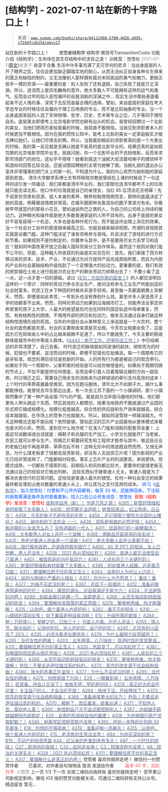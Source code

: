 # [结构学] - 2021-07-11 站在新的十字路口上！

> 来源：[`www.yuque.com/books/share/641124b8-5f80-4d26-a995-cf244fceb154/wmvv1f`](https://www.yuque.com/books/share/641124b8-5f80-4d26-a995-cf244fceb154/wmvv1f)

<ne-p id="520f42f3293818f927861ebbd5b15da4_p_0" data-lake-id="520f42f3293818f927861ebbd5b15da4_p_0"><ne-text id="u31253985" style="color: rgb(51, 51, 51);">站在新的十字路口上！</ne-text></ne-p> <ne-p id="b1307b4a14ef039652e46751286ab3f4" data-lake-id="b1307b4a14ef039652e46751286ab3f4"><ne-text id="ufa4a7141" ne-fontsize="12" style="color: rgb(255, 255, 255);">原创</ne-text><ne-text id="u8e122369" ne-fontsize="14">觉悟者</ne-text><ne-text id="u008b4536" ne-fontsize="14">结构学</ne-text></ne-p> <ne-p id="0182298254e26268adfe9fb152f72a41" data-lake-id="0182298254e26268adfe9fb152f72a41"><ne-text id="u8400a518" ne-fontsize="14" ne-bold="true" style="color: rgb(51, 51, 51);">结构学</ne-text></ne-p> <ne-p id="904eb16b0a9cb300b4504f08210e22fd" data-lake-id="904eb16b0a9cb300b4504f08210e22fd"><ne-text id="u667a203c" ne-fontsize="14" style="color: rgb(51, 51, 51);">微信号</ne-text><ne-text id="u038ab2de" ne-fontsize="14" style="color: rgb(51, 51, 51);">TransactionCosts</ne-text></ne-p> <ne-p id="a2cf940bc2674c46358146919d590fbd" data-lake-id="a2cf940bc2674c46358146919d590fbd"><ne-text id="u3f02b4ab" ne-fontsize="14" style="color: rgb(51, 51, 51);">功能介绍</ne-text><ne-text id="u3504fe29" ne-fontsize="14" style="color: rgb(51, 51, 51);">《结构学》：生命体在其生存结构中的求存之道！ 训练营：觉悟社</ne-text></ne-p> <ne-p id="7f5988bdf51ca13cf37cf24ac5004846" data-lake-id="7f5988bdf51ca13cf37cf24ac5004846"><ne-text id="u5ad9f287" style="color: rgb(140, 140, 140);">2021-07-11</ne-text>[<ne-text id="u0d692d03" ne-fontsize="14">原文</ne-text>](https://mp.weixin.qq.com/s?__biz=MzIzMDYwOTM0Mg==&mid=2247485959&idx=1&sn=5ab8c11dca09c59e0547c57adcc8a417&chksm=e8b192d6dfc61bc05b4caff16ded14fff741ce3dc57b976cea03966c8b178ae314bfe55f2798#rd))<ne-text id="u462c14e9" ne-fontsize="14" style="color: rgb(140, 140, 140);">发表于</ne-text></ne-p> <ne-p id="3332a92dd9989bcc8721922e02444ba3" data-lake-id="3332a92dd9989bcc8721922e02444ba3"><ne-text id="u9bd4b51d" style="color: rgb(51, 51, 51);">收录于合集</ne-text></ne-p> <ne-p id="852cb29de13aca7575b0fed0fd59c01d" data-lake-id="852cb29de13aca7575b0fed0fd59c01d"><ne-text id="udb5acf63" style="color: rgb(51, 51, 51);">生活中许多事充满了无可奈何的悲凉：当出身底层的人开了眼界之后，往往会更加缺乏脚踏实地的耐心，从而无法纠正自身各种与生俱来的匮乏和缺陷的制约，又无法像别人那样拥有面对未知挑战的勇气和魄力，更缺乏放手一搏的资源——最重要的是：别人失败了还有退路，自己失败了就是万丈深渊。所以，逆流而上是凤毛麟角的意外，绝大多数人不可能拥有这样的运气和勇气。反而会过早的陷入恶性循环的自我消耗的深渊之中…</ne-text></ne-p> <ne-p id="6e68f23aac33df98622de5d73c05327b" data-lake-id="6e68f23aac33df98622de5d73c05327b"><ne-text id="ub1be52b1" style="color: rgb(51, 51, 51);">现实生活中那些表面看起来不近人情的事，深究下去反而是最合理的选择。譬如，来自底层的家庭在考大学选专业的时候往往会偏向于理工应用类的专业，而不是比较抽象的专业。当一个出身底层家庭的人选了天体物理、哲学、历史、艺术等专业之后，几乎等同于慢性自杀。底层美女即便考上北京电影学院也鲜有出头的机会。我曾经招聘过一个北影的美女，当他们把简历拿给我看的时候，我简直不敢相信。当我见到求职者本人的时候更加不敢相信。因为在我的惯性认知中，能考上北影的美女一定家庭殷实才能去捧红她们，让她们尽情去折腾。所以，当我看到眼前的求职者真的是一个大美女的时候，我的第一反应就是去确认她是不是真的是北影毕业的。结果还真的是如假包换的北京电影学院毕业生。我就问她，你一个北影毕业的不去拍电影，反而来求职市场部门的岗位，这似乎不搭呀！她看到我这个油腻大叔流着哈喇子的猥琐样不知道如何回答比较合适，还是试图招聘她的主管为她解了围。当她礼貌的退出办公室并非常懂事的把门关上的那一刻，不知道为什么，我的内心突然为她和她的家庭感到悲哀。</ne-text></ne-p> <ne-p id="afc005b3033805cd437cfa1b96f1fdd7" data-lake-id="afc005b3033805cd437cfa1b96f1fdd7"><ne-text id="u6f6781ad" style="color: rgb(51, 51, 51);">清华大学数学系博士生导师杨晓京教授曾经在上课的时候说了一句这样的话引发一阵骚动：我们家都是清华毕业的，我们家那位连清华都考不上的垃圾就只能去读北影。他口中的垃圾就是自己的亲侄女，当红 85 后顶流花旦杨幂！先不说家世背景和资源，就人本身的素养、眼界和智商情商而言，那样的底蕴决定了她的高度。杨幂据说情商非常高，在娱乐圈那种龙鱼混杂的圈子里游刃有余。你看她早早就签约的那些小花旦，譬如迪丽热巴之类的人，为自己的公司续上持续的推动力。这种眼光和操作就是绝大多数普通家庭的人所不具有的。出身于底层的美女好不容易获得一个机会，大多也是各种作死行为，而不能运作出锦上添花的效果。</ne-text></ne-p> <ne-p id="58e81c749bb55c769e77966ff7c2c179" data-lake-id="58e81c749bb55c769e77966ff7c2c179"><ne-text id="u730f4625" style="color: rgb(51, 51, 51);">当一个社会分工协作的密度越来越高之后，也就会越来越讲规矩。所谓的讲规矩其实就是设置门槛，这种门槛决定了谁有资格参与游戏。并且决定了游戏的进行方式和节奏。如果规则不是你制定的，你要参与其中，是不是要用尽全力去学习和适应？就如同中国改革开放之后融入国际贸易分工协作体系。虽然这个规则对我们是不公平的，但是，这种融入所收获的利益是实实在在的：首先，我们承接了西方转移过来的资本、技术、产业，不仅通过为对方提供产品完成原始积累，而且为内部的产业和社会基础结构升级找到了一个足够强大的拉动力。更重要的是，我们有效的把禁锢在土地上进行低层次农业生产的剩余劳动力转移出去了！</ne-text></ne-p> <ne-p id="44db2816db8fa822278c5d048c47eeb6" data-lake-id="44db2816db8fa822278c5d048c47eeb6"><ne-text id="u6f131df8" style="color: rgb(51, 51, 51);">不要小看了这一点，这一点才是一切的基础。读过《</ne-text>[<ne-text id="u9e3f11d6" style="color: rgb(87, 107, 149);">E10：升级所需的密度！</ne-text>](http://mp.weixin.qq.com/s?__biz=MzIzMDYwOTM0Mg==&mid=2247485099&idx=1&sn=c2fa1a04227f737e7f4ac870e166877a&chksm=e8b19e7adfc6176c801943309a2ea0c3b9cfea7898e813326f25636dc91d0d0ab1e88a1d9865&scene=21#wechat_redirect)<ne-text id="u2502c6e9" style="color: rgb(51, 51, 51);">》的人都应该明白这样的一个常识：同样的劳动力参与农业生产，绝对没有参与工业生产所能创造的社会财富多。农民工在乡下种田的时候并非游手好闲，甚至每一天都面朝黄土背朝天，然而，即便是如此幸苦，一年到头也没有挣到什么钱。甚至许多人家连孩子上学的钱都拿不出来。然而，同样的劳动力如果到沿海城市打工，则能养活全家还供养家里的孩子上大学。人最大的绝望是后代也在同样的固定轨迹中简单重复。然而，有些结构性的困境，不借用外部的挤压和拉动力，根本无法通过自身打破这种结构性困境形成的死锁。当年的中国社会从某种意义上来说就是一个大农村。整个社会的底色都是农民，社会的主要税收来源是农业税。今天农业税都全免了，这是因为它在财政收入中的占比越来越微不足道了，所以干脆就免了。今天主要的税收群体是城市中的中等收入群体。《</ne-text>[<ne-text id="u2cc29aed" style="color: rgb(87, 107, 149);">A443：能不工作，尽量别去工作！</ne-text>](http://mp.weixin.qq.com/s?__biz=MzIzMDYwOTM0Mg==&mid=2247485773&idx=1&sn=53ef33f06482c86688f789e66dc60694&chksm=e8b1919cdfc6188ae7e40e10857a7661c927157293a294000b30c49c7699d210248718ea9315&scene=21#wechat_redirect)<ne-text id="u3840db72" style="color: rgb(51, 51, 51);">》中已经阐述的非常清楚了，自己去看。</ne-text></ne-p> <ne-p id="aada811adbfb88c3be949676f12d1550" data-lake-id="aada811adbfb88c3be949676f12d1550"><ne-text id="ua9bbbb86" style="color: rgb(51, 51, 51);">时代变迁的脉络就如同波涛的起伏，顺势而为的时候，犯错也不要紧，逆流而动的时候，即便不犯错也在劫难逃。每一个周期有它的是非标准。观念的滞后往往是悲剧的开始。人的所有行为都是被自己的观念牵引。如果处于同一个周期中，父辈积累的经验是可以给你做借鉴的。如果处于周期切换的节点上，不仅不能提供任何借鉴，反而会牵引着人往着南辕北辙的方向一路狂奔。时过境迁之后，需要自己用余生的消耗来为这种错误的牵引支付高昂的成本！</ne-text></ne-p> <ne-p id="4e7957bd272990aceac638afd75df7a6" data-lake-id="4e7957bd272990aceac638afd75df7a6"><ne-text id="u8a83f800" style="color: rgb(51, 51, 51);">上个时代的草莽英雄备受推崇。因为在跑马圈地，清华北大不如胆子大。搞什么事都能挣钱。我曾经去华东那边出差，有一次去江苏下面的一个小镇调研，那个小镇居然集中了某一种产品全国 70%的产能。就是因为当年跑马圈地的时候，他们那里有人带头搞这个东西，然后其他的人都模仿，结果当地政府干脆就通过产业园的形式把它搞成规模化。规模化程度越高，综合性的供应链和生产效率就越高，综合成本就越低，在市场上的竞争力也就越大。所以，就如同滚雪球一样越滚越大。今天这种模式还能不能玩呢？依然能够。譬如武汉的芯片产业园基地从整体模式来看也是大同小异。然而，差别在什么地方呢？在准入门槛和消耗的配套资金量！</ne-text></ne-p> <ne-p id="0ba4ee5d1846466c2782e3acffce3cfc" data-lake-id="0ba4ee5d1846466c2782e3acffce3cfc"><ne-text id="u818cd432" style="color: rgb(51, 51, 51);">上面这句话翻译成白话就是：搞鞋子和衣服的生产加工，小学文化就能开厂当老板，农民工就可以参与生产。但搞芯片需要研究生和工程师才能参与其中，做这些企业的老板已经不再是草莽，草莽也玩不转！这种无形中的筛选既自然而然，又悄无声息。为什么煤老板拿了钱都去投资影视，却没有人去投资芯片呢？因为影视的产业化已经非常成熟了，门槛都相对较低。事实上芯片产业的利润更高，来钱更快，但模式成熟，一切都处于探索阶段，前期投入和风险都比较大，更要命的是煤老板无法通过自己的经验对它做出判断。</ne-text></ne-p> <ne-p id="5767acef7bae81adc4eed9e75e77303d" data-lake-id="5767acef7bae81adc4eed9e75e77303d"><ne-text id="u0b60ca3a" style="color: rgb(51, 51, 51);">这些东西似乎跟普通人无关。普通人就是为了解决衣食住行的日常问题。这恰恰是普通人最大的错觉。任何一种社会变迁的结果最终都会落到占绝对数量的普通人头上，并让其为之支付高昂的成本。</ne-text></ne-p> <ne-p id="6a4eac4076ed7bb65ddcd8beb2b2b3f7" data-lake-id="6a4eac4076ed7bb65ddcd8beb2b2b3f7"><ne-text id="ua0163ec3" ne-bold="true" style="color: rgb(0, 82, 255);">研习《</ne-text>[<ne-text id="u1454e912" ne-bold="true" style="color: rgb(87, 107, 149);">结构学</ne-text>](https://mp.weixin.qq.com/mp/appmsgalbum?action=getalbum&album_id=1318317199878225920&__biz=MzAxNDk1NjI2Mw==#wechat_redirect)<ne-text id="u9c9d7638" ne-bold="true" style="color: rgb(0, 82, 255);">》，加入觉悟社：付费和不公开内容都有，每天 20 块，还能挣回来，下注标的获取需满足条件及时查看更新。</ne-text><ne-text id="u49cd2658" style="color: rgb(0, 82, 255);">找入口去公众号发消息：觉悟社 </ne-text></ne-p> <ne-p id="df17d7565d2aae701f59b5455c37ad1f" data-lake-id="df17d7565d2aae701f59b5455c37ad1f"><ne-text id="u92296a05" style="color: rgb(255, 0, 0);">获取《结构学》发消息</ne-text><ne-text id="u29cecc4f" ne-bold="true" style="color: rgb(255, 0, 0);">：觉悟社</ne-text></ne-p>  <ne-p id="f9daacf03e651cf9fe7b875b989055b5" data-lake-id="f9daacf03e651cf9fe7b875b989055b5"><ne-card data-card-name="image" data-card-type="inline" id="aayXj" data-event-boundary="card" style="color: rgb(51, 51, 51);"><ne-p id="c5bad284102fc4c096ba2ebfc2278487" data-lake-id="c5bad284102fc4c096ba2ebfc2278487">[<ne-text id="uf6226fae" ne-bold="true" style="color: rgb(87, 107, 149);">结构学自序（新）！</ne-text>](http://mp.weixin.qq.com/s?__biz=MzIzMDYwOTM0Mg==&mid=2247485283&idx=1&sn=aa2b8554b8e5040f8f959636feaa06a3&chksm=e8b19fb2dfc616a430aa381b8da0815311244e694a69809cd92d0602ac34cfe5f1f419b3745e&scene=21#wechat_redirect)</ne-p> <ne-p id="54890e48bdb1d257967833eba28169bd" data-lake-id="54890e48bdb1d257967833eba28169bd">[<ne-text id="ufcf1f55b" ne-bold="true" style="color: rgb(87, 107, 149);">穷是万恶之源！</ne-text>](http://mp.weixin.qq.com/s?__biz=MzAxNDk1NjI2Mw==&mid=2247483823&idx=1&sn=e54ebe9891b302dc0bf1815c76ccf8b7&chksm=9b8a2227acfdab31a05e273addd9159d4b8263d58d3c58bf214841c8189157519719c3427306&scene=21#wechat_redirect)</ne-p> <ne-p id="f50c8a5faa02912d8aa767b0ab830b3c" data-lake-id="f50c8a5faa02912d8aa767b0ab830b3c">[<ne-text id="u49fe772a" ne-bold="true" style="color: rgb(87, 107, 149);">A395：能管好情绪和身材就赢了大多数人！</ne-text>](http://mp.weixin.qq.com/s?__biz=MzIzMDYwOTM0Mg==&mid=2247485513&idx=1&sn=1d5d250c1e4db7d1b6d3072e559b4426&chksm=e8b19098dfc6198e415af60c0ba7dfa61e698a502a658c26205b2289bbd2e33502a77154c9a8&scene=21#wechat_redirect)</ne-p> <ne-p id="e524370dc7b0229a6d113adb01c20f3d" data-lake-id="e524370dc7b0229a6d113adb01c20f3d">[<ne-text id="u9f394145" ne-bold="true" style="color: rgb(87, 107, 149);">A406：终究都无法逃脱！</ne-text>](http://mp.weixin.qq.com/s?__biz=MzAxNDk1NjI2Mw==&mid=2247486637&idx=1&sn=b039f9b804c1c7a9ff0c690b5f0f5815&chksm=9b8a2f25acfda63339e1d8f8e91d9fcb740e8140576bd6a4a23aea0d031bfc7d207455a5446d&scene=21#wechat_redirect)</ne-p> <ne-p id="c448d8c2a5910b2b9cead5e316deeaa1" data-lake-id="c448d8c2a5910b2b9cead5e316deeaa1">[<ne-text id="u701be386" style="color: rgb(87, 107, 149);">她曾经来过…</ne-text>](http://mp.weixin.qq.com/s?__biz=MzIzMDYwOTM0Mg==&mid=2247485952&idx=1&sn=34d55be594aab93b19679950b6ed5e71&chksm=e8b192d1dfc61bc755baa4666bf8ac2bdb2951685cc365029c18747e9bd694e78be2e6764413&scene=21#wechat_redirect)</ne-p> <ne-p id="1007a36f2acbf4ef8d8e5ab6aa6836a7" data-lake-id="1007a36f2acbf4ef8d8e5ab6aa6836a7">[<ne-text id="ud95e2f6c" style="color: rgb(87, 107, 149);">红尘热闹，白云冷！</ne-text>](http://mp.weixin.qq.com/s?__biz=MzIzMDYwOTM0Mg==&mid=2247485933&idx=1&sn=4af8cce96455187fa44766d7ebc13564&chksm=e8b1913cdfc6182a4c8b93420cc1ebd02213e3404a8011d657068812a5709db7f5ec7a4463a3&scene=21#wechat_redirect)</ne-p> <ne-p id="9f8eee34290847a5dc3da6bbcb6d708c" data-lake-id="9f8eee34290847a5dc3da6bbcb6d708c">[<ne-text id="u199987e4" ne-bold="true" style="color: rgb(87, 107, 149);">A458：今天的兔子不是昨天的毛熊！</ne-text>](http://mp.weixin.qq.com/s?__biz=MzIzMDYwOTM0Mg==&mid=2247485945&idx=1&sn=e575799e1d693147593aca2220da1ab8&chksm=e8b19128dfc6183eb8468a4f462cf4612c11b8770de4b4f21a3978873eafc06e5e1e789db5d4&scene=21#wechat_redirect)</ne-p> <ne-p id="7eb5221ebf0f06ace0e0ef43ed9bd773" data-lake-id="7eb5221ebf0f06ace0e0ef43ed9bd773">[<ne-text id="u01aa7d7a" ne-bold="true" style="color: rgb(87, 107, 149);">A456：还记得那个要拱大白菜的土猪吗？</ne-text>](http://mp.weixin.qq.com/s?__biz=MzIzMDYwOTM0Mg==&mid=2247485924&idx=1&sn=b45719fc6478b23aed980b6a6247c001&chksm=e8b19135dfc61823995ba6365171503f43240830eb72900ab37722e8c862dca2e474964d3573&scene=21#wechat_redirect)</ne-p> <ne-p id="bece552463bd4e72ad27fd89ce3635a9" data-lake-id="bece552463bd4e72ad27fd89ce3635a9">[<ne-text id="u411ce714" ne-bold="true" style="color: rgb(87, 107, 149);">A455：碳中和的下注机会（一）</ne-text>](http://mp.weixin.qq.com/s?__biz=MzIzMDYwOTM0Mg==&mid=2247485919&idx=1&sn=d22bc163774f121a3160c796b79c6e08&chksm=e8b1910edfc61818826929c8e3c58a2edb1e0b113dbda69b8d69d154b36814292142f6602b56&scene=21#wechat_redirect)</ne-p> <ne-p id="63e18857101f4b00276bfde2172195f5" data-lake-id="63e18857101f4b00276bfde2172195f5">[<ne-text id="u984b63dc" style="color: rgb(87, 107, 149);">A436：双标是弱者的必然选择！</ne-text>](http://mp.weixin.qq.com/s?__biz=MzIzMDYwOTM0Mg==&mid=2247485909&idx=1&sn=c64a96a6f11c7ff756ce005441035200&chksm=e8b19104dfc61812546950789d22fe83ba04b34c72337fb6dc6041ec4dfa6c2c9ec3005f80c5&scene=21#wechat_redirect)</ne-p> <ne-p id="4e6177840b0e45ec67fa1dce04534ddc" data-lake-id="4e6177840b0e45ec67fa1dce04534ddc">[<ne-text id="uf6654f1c" style="color: rgb(87, 107, 149);">A454：叛逆期的儿女该怎么办？</ne-text>](http://mp.weixin.qq.com/s?__biz=MzIzMDYwOTM0Mg==&mid=2247485905&idx=1&sn=5bc216c1efbdd63a5427f2e8f14a05aa&chksm=e8b19100dfc61816cac6fa6803bd12ed6e4b5b17b041fe881287977fe3d5777be9be650b1929&scene=21#wechat_redirect)</ne-p> <ne-p id="9657edc1830ea94d57a297b218cdc8e0" data-lake-id="9657edc1830ea94d57a297b218cdc8e0">[<ne-text id="uf9207e5f" style="color: rgb(87, 107, 149);">没有退路的一代人！</ne-text>](http://mp.weixin.qq.com/s?__biz=MzAxNDk1NjI2Mw==&mid=2247486533&idx=1&sn=a0d5cce0656aad467148e0642eb85a00&chksm=9b8a2fcdacfda6db79857186e953a089baf1fb678b2b071cf101c5a26e7fb9768474c94243ca&scene=21#wechat_redirect)</ne-p> <ne-p id="79270ee7478ed2bf652f7888aba7e9f1" data-lake-id="79270ee7478ed2bf652f7888aba7e9f1">[<ne-text id="ucd1a5a2b" ne-bold="true" style="color: rgb(87, 107, 149);">A411：给舔狗们的一碗醒脑汤！</ne-text>](http://mp.weixin.qq.com/s?__biz=MzIzMDYwOTM0Mg==&mid=2247485578&idx=1&sn=4c1d6ceb83cfe3026bd4ea0a647ee09b&chksm=e8b1905bdfc6194dd390ab83adb8b4b84d90d56c9dcc172ef89e818cc81d5f8ae29e0e19364b&scene=21#wechat_redirect)</ne-p> <ne-p id="74315d5dfccfc523ec842132508dbaff" data-lake-id="74315d5dfccfc523ec842132508dbaff">[<ne-text id="u13e6d959" ne-bold="true" style="color: rgb(87, 107, 149);">A416：大多数男人对女人存在一个误解！</ne-text>](http://mp.weixin.qq.com/s?__biz=MzIzMDYwOTM0Mg==&mid=2247485628&idx=1&sn=80723cca31f80ad3392d510361352789&chksm=e8b1906ddfc6197bfee4ffca459efcb4ac2cdae12ca2191cdcfe476a5ee462a905012b58c2aa&scene=21#wechat_redirect)</ne-p> <ne-p id="f0361317abf3cf0180d8b306bd3798c0" data-lake-id="f0361317abf3cf0180d8b306bd3798c0">[<ne-text id="ud704350d" style="color: rgb(87, 107, 149);">A388：用鲜血开路获得的投名状！</ne-text>](http://mp.weixin.qq.com/s?__biz=MzIzMDYwOTM0Mg==&mid=2247485591&idx=1&sn=a8443453e3caf1f201006eeec8e6e539&chksm=e8b19046dfc61950e63e29bb93049ce90b3228913e9ecee99a2f01b8fdda7cd8966a054241a9&scene=21#wechat_redirect)</ne-p> <ne-p id="b364fa8297cad9631fe0e3cb3d2e57cd" data-lake-id="b364fa8297cad9631fe0e3cb3d2e57cd">[<ne-text id="u622b0dcb" style="color: rgb(87, 107, 149);">A405：养老对普通人将会是一个深渊！</ne-text>](http://mp.weixin.qq.com/s?__biz=MzIzMDYwOTM0Mg==&mid=2247485587&idx=1&sn=f00402b3fdc5062ee5c5382295ac4dcb&chksm=e8b19042dfc619546bf0a0905d2733d900b7594f1564f1fa7528399053b93dc53f4d14c009fb&scene=21#wechat_redirect)[<ne-text id="u061459b3" ne-bold="true" style="color: rgb(87, 107, 149);">A412：绝大多数人会连父辈都不如！</ne-text>](http://mp.weixin.qq.com/s?__biz=MzIzMDYwOTM0Mg==&mid=2247485583&idx=1&sn=b2e8225541c746b6ef86109a5979b226&chksm=e8b1905edfc61948b309b792363d443ffd85874ca1628ef16059a3a3dbe26f2414ade7e877b7&scene=21#wechat_redirect)</ne-p> <ne-p id="252d1014b96808f6591c5fc216ad3657" data-lake-id="252d1014b96808f6591c5fc216ad3657">[<ne-text id="ud5e262ff" ne-bold="true" style="color: rgb(87, 107, 149);">A408：银行服务政府，还是政府服务银行？</ne-text>](http://mp.weixin.qq.com/s?__biz=MzIzMDYwOTM0Mg==&mid=2247485566&idx=1&sn=b2f8e7b1e23373d274e85d7cc07742e8&chksm=e8b190afdfc619b91c650812d3dd523bd26305e4d1913d93b60c97e89a7f85a132318af2eb7a&scene=21#wechat_redirect)</ne-p> <ne-p id="369f67c0c06693a80e909a0a346a7f1b" data-lake-id="369f67c0c06693a80e909a0a346a7f1b">[<ne-text id="ud17c6c6f" style="color: rgb(87, 107, 149);">A400：65 页 PPT 的控诉，女人已觉醒，男人还没有！</ne-text>](http://mp.weixin.qq.com/s?__biz=MzAxNDk1NjI2Mw==&mid=2247486616&idx=1&sn=137b4c0331b70800453c348e696ddc0e&chksm=9b8a2f10acfda6062c41e5bd66c3df597325b7278638f7c392e1d4420ac031894b3f4fae7d3f&scene=21#wechat_redirect)</ne-p> <ne-p id="57e57c8a35c52bf4b03513998f2602c8" data-lake-id="57e57c8a35c52bf4b03513998f2602c8">[<ne-text id="udfdcc435" ne-bold="true" style="color: rgb(87, 107, 149);">A328：2021 年必须加杠杆！</ne-text>](http://mp.weixin.qq.com/s?__biz=MzIzMDYwOTM0Mg==&mid=2247485087&idx=1&sn=24d72f6a71bddb8954a03be5db246538&chksm=e8b19e4edfc617587a8ae645885a89ab8c3c6f67730a026d9c7c9a94ab3051ca480302147fc0&scene=21#wechat_redirect)</ne-p> <ne-p id="5081eba3d73555c07e38bee7c971f6b5" data-lake-id="5081eba3d73555c07e38bee7c971f6b5">[<ne-text id="ud319ee4b" ne-bold="true" style="color: rgb(87, 107, 149);">A399：普通人都无法接受自己普通！</ne-text>](http://mp.weixin.qq.com/s?__biz=MzIzMDYwOTM0Mg==&mid=2247485532&idx=1&sn=d2766bad0b8aa0bd62dec3e5683962d6&chksm=e8b1908ddfc6199b207488a06e91893fba88232ed95b68b39be4b4e37f7f64da36ec946c17d7&scene=21#wechat_redirect)</ne-p> <ne-p id="847e6d008ca73846e7ce75ba3957cdbd" data-lake-id="847e6d008ca73846e7ce75ba3957cdbd">[<ne-text id="ud4fa7464" ne-bold="true" style="color: rgb(87, 107, 149);">A401：摧毁家庭的内在驱动力！</ne-text>](http://mp.weixin.qq.com/s?__biz=MzIzMDYwOTM0Mg==&mid=2247485539&idx=1&sn=fcaf71f3968154e6125005c1334d6b59&chksm=e8b190b2dfc619a41aa5740d347fb5a26dccbf7fba8a2c9a543626c2103defaab0a19ccfe3f2&scene=21#wechat_redirect)</ne-p> <ne-p id="aeacf26aba30c6e38509d9ab1a7e1805" data-lake-id="aeacf26aba30c6e38509d9ab1a7e1805">[<ne-text id="uac5d65bd" ne-bold="true" style="color: rgb(87, 107, 149);">A361：人成长的三个关键时刻！</ne-text>](http://mp.weixin.qq.com/s?__biz=MzAxNDk1NjI2Mw==&mid=2247486472&idx=1&sn=8b46d73659ff81e3d7bd544e1718a94f&chksm=9b8a2f80acfda69601b059cb0180f8841eda098200c32c84ad6430bb8fbe33a9021fa7890344&scene=21#wechat_redirect)</ne-p> <ne-p id="4302ee246bba3ef74ad700f5910f5496" data-lake-id="4302ee246bba3ef74ad700f5910f5496">[<ne-text id="u4645234c" ne-bold="true" style="color: rgb(87, 107, 149);">A395：能管好情绪和身材就赢了大多数人！</ne-text>](http://mp.weixin.qq.com/s?__biz=MzIzMDYwOTM0Mg==&mid=2247485513&idx=1&sn=1d5d250c1e4db7d1b6d3072e559b4426&chksm=e8b19098dfc6198e415af60c0ba7dfa61e698a502a658c26205b2289bbd2e33502a77154c9a8&scene=21#wechat_redirect)</ne-p> <ne-p id="cd10b6de958862bbc8e1e4c8b1f42e0c" data-lake-id="cd10b6de958862bbc8e1e4c8b1f42e0c">[<ne-text id="u3a0ec106" ne-bold="true" style="color: rgb(87, 107, 149);">A396：别劝普通人结婚，这是条不归路！</ne-text>](http://mp.weixin.qq.com/s?__biz=MzIzMDYwOTM0Mg==&mid=2247485522&idx=1&sn=1ca0fbcf611840709338762d9b0740ad&chksm=e8b19083dfc61995e3d3342df95fafc121489a87589d719130dd832142d3680bd4ee07ad2d44&scene=21#wechat_redirect)</ne-p> <ne-p id="90e40785f5caeb81e0278ba904773a89" data-lake-id="90e40785f5caeb81e0278ba904773a89">[<ne-text id="u6d12e629" ne-bold="true" style="color: rgb(87, 107, 149);">A311：要理解住房不炒的真正含义！</ne-text>](http://mp.weixin.qq.com/s?__biz=MzIzMDYwOTM0Mg==&mid=2247484959&idx=1&sn=090583ec50bfd9febec1de463c2672f6&chksm=e8b19ecedfc617d8629080f6745c8de013cfe875de26eef6767b2d5c10782650223ed15f807b&scene=21#wechat_redirect)</ne-p> <ne-p id="ff27ab5aa3d13bc4a0c1980d3191f20f" data-lake-id="ff27ab5aa3d13bc4a0c1980d3191f20f">[<ne-text id="u65408bcc" ne-bold="true" style="color: rgb(87, 107, 149);">A383：自卑的人为何让人讨厌！</ne-text>](http://mp.weixin.qq.com/s?__biz=MzIzMDYwOTM0Mg==&mid=2247485464&idx=1&sn=3ebe8a620ca2e53b61b160cda3214735&chksm=e8b190c9dfc619dfcbc895f13edc437575da2071b570e6be8e772b548167103ec5885375d812&scene=21#wechat_redirect)</ne-p> <ne-p id="682e1d996d754c03c1f4e91892a8efe0" data-lake-id="682e1d996d754c03c1f4e91892a8efe0">[<ne-text id="uad97361f" ne-bold="true" style="color: rgb(87, 107, 149);">A404：如何与情绪化严重的人相处！</ne-text>](http://mp.weixin.qq.com/s?__biz=MzIzMDYwOTM0Mg==&mid=2247485553&idx=1&sn=6d1c1a7707a186538fc8633a695ffcac&chksm=e8b190a0dfc619b6677390b764da1f7b0879895d171a5fbe1a086eca24b7c42d4e6cd3d79efa&scene=21#wechat_redirect)</ne-p> <ne-p id="7cee18d13947bfd2a5879e637f9485ec" data-lake-id="7cee18d13947bfd2a5879e637f9485ec">[<ne-text id="u8f3b9ad7" style="color: rgb(87, 107, 149);">A351：你为什么也不愿意？！</ne-text>](http://mp.weixin.qq.com/s?__biz=MzIzMDYwOTM0Mg==&mid=2247485242&idx=1&sn=f4a01a5936322120b0b158f225bc78de&chksm=e8b19febdfc616fd2eb1558a3b7c748ecc497a3af00aec5b5c5ca8042cc52eb7d0af7befa399&scene=21#wechat_redirect)</ne-p> <ne-p id="4da99f8819ef67b73aa81991217afd93" data-lake-id="4da99f8819ef67b73aa81991217afd93">[<ne-text id="u0932b605" ne-bold="true" style="color: rgb(87, 107, 149);">重庆！重庆！</ne-text>](http://mp.weixin.qq.com/s?__biz=MzAxNDk1NjI2Mw==&mid=2247485354&idx=1&sn=331128611c478feede60317e963239a5&chksm=9b8a2422acfdad3448a9bcc0f9745f4367028e8a9b0a307f7c01c2690c398560a4be5e43492c&scene=21#wechat_redirect)</ne-p> <ne-p id="d37c2d12bc17b89ac958b0f33b509e4d" data-lake-id="d37c2d12bc17b89ac958b0f33b509e4d">[<ne-text id="ub3dd5b58" ne-bold="true" style="color: rgb(87, 107, 149);">A377：为啥不买武汉的房？！</ne-text>](http://mp.weixin.qq.com/s?__biz=MzAxNDk1NjI2Mw==&mid=2247486527&idx=1&sn=28948ae13ca2f125574b30f246b39b10&chksm=9b8a2fb7acfda6a1883e8f58efff8bc2a3f9f36a6bba3955a5f7429508c58f4c72aa397ad9a1&scene=21#wechat_redirect)</ne-p> <ne-p id="7451a9f44c2afd58e4c0c09622506695" data-lake-id="7451a9f44c2afd58e4c0c09622506695">[<ne-text id="uaace3097" ne-bold="true" style="color: rgb(87, 107, 149);">A397：开启下一轮循环！</ne-text>](http://mp.weixin.qq.com/s?__biz=MzIzMDYwOTM0Mg==&mid=2247485527&idx=1&sn=6f8b89b9a2edb837229292392b19cba0&chksm=e8b19086dfc61990b5c2be21b72b280c7afe44f34a0b8535cff2bcd585079b7cebd168db1dd6&scene=21#wechat_redirect)</ne-p> <ne-p id="6a7301de5ce67b7583024e96fc26c90c" data-lake-id="6a7301de5ce67b7583024e96fc26c90c">[<ne-text id="ucbe08ab6" ne-bold="true" style="color: rgb(87, 107, 149);">A312：准备迎接渣男遍地的时代！</ne-text>](http://mp.weixin.qq.com/s?__biz=MzAxNDk1NjI2Mw==&mid=2247486258&idx=1&sn=b0520193c2edddabe9eea73a102f0455&chksm=9b8a28baacfda1ac0e54d4268851a8be02c935fd7006b3d527d27be12be8db176322294894dc&scene=21#wechat_redirect)</ne-p> <ne-p id="9233a80285e6ca2c335d3af1eb7c2fbc" data-lake-id="9233a80285e6ca2c335d3af1eb7c2fbc">[<ne-text id="u69620f85" style="color: rgb(87, 107, 149);">A384：痛苦的源头，对自我满足无能为力！</ne-text>](http://mp.weixin.qq.com/s?__biz=MzIzMDYwOTM0Mg==&mid=2247485456&idx=1&sn=68f53a8afad59347555fb2a7f0383953&chksm=e8b190c1dfc619d73e1eea34e84940f31dd3d1e9b21c248da1ee705337e5225f583a20145cf2&scene=21#wechat_redirect)</ne-p> <ne-p id="f95198f6ce725fcb903cc5d1ab17ec1d" data-lake-id="f95198f6ce725fcb903cc5d1ab17ec1d">[<ne-text id="u2a8fb194" style="color: rgb(87, 107, 149);">A324：无法避免的内卷！</ne-text>](http://mp.weixin.qq.com/s?__biz=MzAxNDk1NjI2Mw==&mid=2247486351&idx=1&sn=416223e7bbe181ac9d64767f073152d1&chksm=9b8a2807acfda11139d7bb034b96551e34563b5f21310b05ac2aa8808c12fb592aedd4ee3bf5&scene=21#wechat_redirect)</ne-p> <ne-p id="4e58814f0a75da602e39b6ce1031e508" data-lake-id="4e58814f0a75da602e39b6ce1031e508">[<ne-text id="uc6dbc194" style="color: rgb(87, 107, 149);">A289：蚂蚁金服只是蹲一下，会跳更高！</ne-text>](http://mp.weixin.qq.com/s?__biz=MzIzMDYwOTM0Mg==&mid=2247484822&idx=1&sn=ea2d818adee1bf400b0af9ed69bcd297&chksm=e8b19d47dfc61451b7291d6369b3391b9b8b06e08f9f5eed482a15c58075880a0029c50aed9a&scene=21#wechat_redirect)</ne-p> <ne-p id="0c4f4a96f57c676d336929214afd1348" data-lake-id="0c4f4a96f57c676d336929214afd1348">[<ne-text id="u6bc15fa9" ne-bold="true" style="color: rgb(87, 107, 149);">A366：从货币驱动到财政驱动的转变！</ne-text>](http://mp.weixin.qq.com/s?__biz=MzIzMDYwOTM0Mg==&mid=2247485347&idx=1&sn=a916df57ddc7230366719fbecc6c1704&chksm=e8b19f72dfc61664fd99844bfe3ffffb5d6f088807c84d99f11ddbc7410b2eed67bc4c615d53&scene=21#wechat_redirect)</ne-p> <ne-p id="c5a9ccbfc81373faf1a5704d53cf97a0" data-lake-id="c5a9ccbfc81373faf1a5704d53cf97a0">[<ne-text id="ua053d2b6" ne-bold="true" style="color: rgb(87, 107, 149);">A394：要理解扶贫政策的真正意图！</ne-text>](http://mp.weixin.qq.com/s?__biz=MzIzMDYwOTM0Mg==&mid=2247485502&idx=1&sn=fffb9911cefa626e6fbcb9c416c1eb98&chksm=e8b190efdfc619f9b0e42f3c3d5d79c17df1619bad2b1bddd6a482242b583ee46d8a79a245e6&scene=21#wechat_redirect)</ne-p> <ne-p id="8a59feab61bbfc5b10a2a349daba4a97" data-lake-id="8a59feab61bbfc5b10a2a349daba4a97">[<ne-text id="uf0f7b947" style="color: rgb(87, 107, 149);">A376：要换种思维，你才能理解！</ne-text>](http://mp.weixin.qq.com/s?__biz=MzAxNDk1NjI2Mw==&mid=2247486529&idx=1&sn=3a50ada30a5ae0448d686c6a0c809919&chksm=9b8a2fc9acfda6df5e9243deb6e9df9a7cc0912eabd0a9c00322d42ed4c25c2daedc8de6b6ca&scene=21#wechat_redirect)</ne-p> <ne-p id="91ba3d57566539372c8a70952432431d" data-lake-id="91ba3d57566539372c8a70952432431d">[<ne-text id="u2f126747" ne-bold="true" style="color: rgb(87, 107, 149);">A315：认命吧，做个普通人也挺好的！</ne-text>](http://mp.weixin.qq.com/s?__biz=MzIzMDYwOTM0Mg==&mid=2247485008&idx=1&sn=bcaf70c42d4676c8f69de9f9ead1e495&chksm=e8b19e81dfc617973ba40200519407186760e32843fc6f379020da6160b0ba89870dadcae5fa&scene=21#wechat_redirect)</ne-p> <ne-p id="9c4ec262e66d3ee6b5ddd4266835395b" data-lake-id="9c4ec262e66d3ee6b5ddd4266835395b">[<ne-text id="u2c91b78f" style="color: rgb(87, 107, 149);">A382：看不见的损失！</ne-text>](http://mp.weixin.qq.com/s?__biz=MzAxNDk1NjI2Mw==&mid=2247486560&idx=1&sn=32a2548c8ef5a4bc2936615e17cc3f83&chksm=9b8a2fe8acfda6feca92a490f8411e2eb0f4c21a7b0a9bf5923049d1c1b0a8eda718c4939bb8&scene=21#wechat_redirect)</ne-p> <ne-p id="6123f8ce122ef81618f4d8beb88e6180" data-lake-id="6123f8ce122ef81618f4d8beb88e6180">[<ne-text id="u70a0f7f5" style="color: rgb(87, 107, 149);">A316：一心搞钱的深圳女孩！</ne-text>](http://mp.weixin.qq.com/s?__biz=MzAxNDk1NjI2Mw==&mid=2247486289&idx=1&sn=9504efb0a54b228c61c928794417eaef&chksm=9b8a28d9acfda1cf65ca57c386f1c0a90c457c01d6d1f2ba222e38c2059ca3eb07c94252721f&scene=21#wechat_redirect)</ne-p> <ne-p id="25eae2022968e059e7c30f7d32b15222" data-lake-id="25eae2022968e059e7c30f7d32b15222">[<ne-text id="uc794cec6" style="color: rgb(87, 107, 149);">向下兼容是种自我消耗！</ne-text>](http://mp.weixin.qq.com/s?__biz=MzAxNDk1NjI2Mw==&mid=2247486535&idx=1&sn=e87304f3a33f1cd0425186362901eb04&chksm=9b8a2fcfacfda6d92af7f3b026ef129368c01361e40f2db3be32500a1e68fb99f1f35ec22a6b&scene=21#wechat_redirect)</ne-p> <ne-p id="de3497837bddb734882b0fe1de2401b2" data-lake-id="de3497837bddb734882b0fe1de2401b2">[<ne-text id="u1b575ce5" ne-bold="true" style="color: rgb(87, 107, 149);">E10：升级所需的密度！</ne-text>](http://mp.weixin.qq.com/s?__biz=MzAxNDk1NjI2Mw==&mid=2247485337&idx=1&sn=e93780b3d10de5b467e71f326eb12838&chksm=9b8a2411acfdad07d858079223ba3eda77fe88caa8d769030eb67c15f5511fab584f8d1244ca&scene=21#wechat_redirect)</ne-p> <ne-p id="ac87806b6e0050e15b1294955ad165e9" data-lake-id="ac87806b6e0050e15b1294955ad165e9">[<ne-text id="u53da5caf" ne-bold="true" style="color: rgb(87, 107, 149);">A284：啊！万箭穿心！</ne-text>](http://mp.weixin.qq.com/s?__biz=MzAxNDk1NjI2Mw==&mid=2247486135&idx=1&sn=e950149b9b9147e9199cfc6093605950&chksm=9b8a293facfda029419b911d4b4fa91c73bbaf695b206df2cf15124d843f4bf4b80673baa394&scene=21#wechat_redirect)</ne-p> <ne-p id="59e93b5e0404c20b9e1df1f92dc1da58" data-lake-id="59e93b5e0404c20b9e1df1f92dc1da58">[<ne-text id="ue1103c2c" ne-bold="true" style="color: rgb(87, 107, 149);">梦醒之时，已经三十！</ne-text>](http://mp.weixin.qq.com/s?__biz=MzIzMDYwOTM0Mg==&mid=2247484378&idx=1&sn=e3a058584a13d7a5267315113964280d&chksm=e8b19b0bdfc6121df4af4b77d2d826fd0f4132ccfdee48132ce8cf86eb1ba45b898be83d1dc7&scene=21#wechat_redirect)</ne-p> <ne-p id="071f1959bc54255e0b5ff7b08380e4db" data-lake-id="071f1959bc54255e0b5ff7b08380e4db">[<ne-text id="u846c3699" style="color: rgb(87, 107, 149);">为富人办事，为穷人说话！</ne-text>](http://mp.weixin.qq.com/s?__biz=MzIzMDYwOTM0Mg==&mid=2247484462&idx=1&sn=195ebab17907fba73c69ae7a11bc40ad&chksm=e8b19cffdfc615e9b2f88327d492813afa3656859f4d67a6d831ac1cf684a54b760a8b8edcd6&scene=21#wechat_redirect)</ne-p> <ne-p id="b5f5ab4b8fabd27f9279630507705433" data-lake-id="b5f5ab4b8fabd27f9279630507705433">[<ne-text id="uae6b50f1" ne-bold="true" style="color: rgb(87, 107, 149);">A355：情人节，聊点俗的！</ne-text>](http://mp.weixin.qq.com/s?__biz=MzAxNDk1NjI2Mw==&mid=2247486442&idx=1&sn=2ed76ec8cb69dfe51023fb4f426eeb51&chksm=9b8a2862acfda17469215d16d6bfa7210211dfb0cf4418774fc0ea014de0f6184c9b01b82f70&scene=21#wechat_redirect)</ne-p> <ne-p id="818c58d8938d2f518c1e23c5b5de4854" data-lake-id="818c58d8938d2f518c1e23c5b5de4854">[<ne-text id="u2490202d" ne-bold="true" style="color: rgb(87, 107, 149);">父母挖的坑，别人挖的坑，自己挖的坑！</ne-text>](http://mp.weixin.qq.com/s?__biz=MzAxNDk1NjI2Mw==&mid=2247486426&idx=1&sn=8707934ad2fe2f8017d6b7810fd61c17&chksm=9b8a2852acfda1441fded7bab2456dd2493073ad3e5d541e1080d1739879b86c25a3a61df79a&scene=21#wechat_redirect)</ne-p> <ne-p id="039f9d78075becbe742616f207e81b98" data-lake-id="039f9d78075becbe742616f207e81b98">[<ne-text id="u59753d5c" ne-bold="true" style="color: rgb(87, 107, 149);">A245：北京有的小区涨了 20%！</ne-text>](http://mp.weixin.qq.com/s?__biz=MzIzMDYwOTM0Mg==&mid=2247485265&idx=1&sn=f4bce6f07805cba2db3a1a806215e45c&chksm=e8b19f80dfc616966666979063f2c9fce9fe20308538607cf90eac74f0db85c9adf79299f4b8&scene=21#wechat_redirect)</ne-p> <ne-p id="b4d7239cdff9930cf76ab554048b11fa" data-lake-id="b4d7239cdff9930cf76ab554048b11fa">[<ne-text id="u3458020a" ne-bold="true" style="color: rgb(87, 107, 149);">A335：必须与焦虑长期共存！</ne-text>](http://mp.weixin.qq.com/s?__biz=MzIzMDYwOTM0Mg==&mid=2247485165&idx=1&sn=f3f0957c63fa549b288f00c8b117162e&chksm=e8b19e3cdfc6172a188000afd2b522144a04ba774169824cad2067d93b5365537ff0644f6b9f&scene=21#wechat_redirect)</ne-p> <ne-p id="b7416dfaf914d23955f737412739a9fd" data-lake-id="b7416dfaf914d23955f737412739a9fd">[<ne-text id="u500afb03" style="color: rgb(87, 107, 149);">A378：为什么越努力反而越穷？！</ne-text>](http://mp.weixin.qq.com/s?__biz=MzAxNDk1NjI2Mw==&mid=2247486540&idx=1&sn=f82efdcef4296495fc8273b7ae62dc00&chksm=9b8a2fc4acfda6d2f4168b8567609a3cd2f6ff99c63dc3db08098e35df57148cf721bfe64cef&scene=21#wechat_redirect)</ne-p> <ne-p id="0b0d5842a91c6a015c16a9869ba642a4" data-lake-id="0b0d5842a91c6a015c16a9869ba642a4">[<ne-text id="ub7745c5d" ne-bold="true" style="color: rgb(87, 107, 149);">A295：当代女性的两难！</ne-text>](http://mp.weixin.qq.com/s?__biz=MzIzMDYwOTM0Mg==&mid=2247484854&idx=1&sn=6851afe306f7b89d23728018ea32b7f2&chksm=e8b19d67dfc61471955b15021ac11c5fff9f1607977e9df1bd2bbfabc2deb3dea5c98e369c55&scene=21#wechat_redirect)</ne-p> <ne-p id="f357856a58c4a60e6f18a829ea0cbb37" data-lake-id="f357856a58c4a60e6f18a829ea0cbb37">[<ne-text id="u736ff23e" style="color: rgb(87, 107, 149);">A203：五年感情，八万块钱！</ne-text>](http://mp.weixin.qq.com/s?__biz=MzAxNDk1NjI2Mw==&mid=2247485410&idx=1&sn=4edf677777e1136200b35d16948b7160&chksm=9b8a246aacfdad7c0003cff660d92517dfdc8f2f5860eca578880054c2be321043ab898f9f9b&scene=21#wechat_redirect)</ne-p> <ne-p id="b43413f9ab30d030931203ad01a746f0" data-lake-id="b43413f9ab30d030931203ad01a746f0">[<ne-text id="u778b394e" ne-bold="true" style="color: rgb(87, 107, 149);">穿透时空的冥冥寄语…</ne-text>](http://mp.weixin.qq.com/s?__biz=MzAxNDk1NjI2Mw==&mid=2247486502&idx=1&sn=a52a69e4b201b6692fab0720ae6f95bf&chksm=9b8a2faeacfda6b8f6386fffb3bb4396c2ad5702534b7a870c48c1cc4815737f9b61c70c1d08&scene=21#wechat_redirect)</ne-p> <ne-p id="2b6c90ffdc5cd2925e97ad92234a8923" data-lake-id="2b6c90ffdc5cd2925e97ad92234a8923">[<ne-text id="uba7aa7d3" ne-bold="true" style="color: rgb(87, 107, 149);">A311：要理解住房不炒的真正含义！</ne-text>](http://mp.weixin.qq.com/s?__biz=MzIzMDYwOTM0Mg==&mid=2247484959&idx=1&sn=090583ec50bfd9febec1de463c2672f6&chksm=e8b19ecedfc617d8629080f6745c8de013cfe875de26eef6767b2d5c10782650223ed15f807b&scene=21#wechat_redirect)</ne-p> <ne-p id="d820b248796db73dc5e1dcf7d418b4b6" data-lake-id="d820b248796db73dc5e1dcf7d418b4b6">[<ne-text id="ud91f93b1" ne-fontsize="13" ne-bold="true" style="color: rgb(87, 107, 149);">A320：思路变了，可以加杠杆了！</ne-text>](http://mp.weixin.qq.com/s?__biz=MzIzMDYwOTM0Mg==&mid=2247485041&idx=1&sn=add2174fa42806f885a456a072ee4fee&chksm=e8b19ea0dfc617b6734e013f780112fdd88f28ad5312ce423fea1d75da4c3757660dab175208&scene=21#wechat_redirect)</ne-p> <ne-p id="81a4f01168b0f63afd0cc922815494ab" data-lake-id="81a4f01168b0f63afd0cc922815494ab">[<ne-text id="u14dec19f" ne-bold="true" style="color: rgb(87, 107, 149);">A381：拆解国际供应链从棉花开始！</ne-text>](http://mp.weixin.qq.com/s?__biz=MzIzMDYwOTM0Mg==&mid=2247485444&idx=1&sn=f3b60a702d60519ed128bf4c2f674e57&chksm=e8b190d5dfc619c3668a7dc59f49fd351f54d38999f2b220342efce24cc70f8ac68dbd029bf7&scene=21#wechat_redirect)</ne-p> <ne-p id="37611f67b673d94d3440f39225a512b4" data-lake-id="37611f67b673d94d3440f39225a512b4">[<ne-text id="ue98b6472" ne-bold="true" style="color: rgb(87, 107, 149);">A328：2021 年必须加杠杆！</ne-text>](http://mp.weixin.qq.com/s?__biz=MzIzMDYwOTM0Mg==&mid=2247485087&idx=1&sn=24d72f6a71bddb8954a03be5db246538&chksm=e8b19e4edfc617587a8ae645885a89ab8c3c6f67730a026d9c7c9a94ab3051ca480302147fc0&scene=21#wechat_redirect)</ne-p> <ne-p id="8acc3dd31aed6448a2ea37959f35dad7" data-lake-id="8acc3dd31aed6448a2ea37959f35dad7">[<ne-text id="uaecae1cc" ne-bold="true" style="color: rgb(87, 107, 149);">A361：人成长的三个关键时刻！</ne-text>](http://mp.weixin.qq.com/s?__biz=MzAxNDk1NjI2Mw==&mid=2247486472&idx=1&sn=8b46d73659ff81e3d7bd544e1718a94f&chksm=9b8a2f80acfda69601b059cb0180f8841eda098200c32c84ad6430bb8fbe33a9021fa7890344&scene=21#wechat_redirect)</ne-p> <ne-p id="c8e5d3c1d2c860a8bae0231f3adfa234" data-lake-id="c8e5d3c1d2c860a8bae0231f3adfa234">[<ne-text id="ue67d3f54" ne-bold="true" style="color: rgb(87, 107, 149);">A366：从货币驱动到财政驱动的转变！</ne-text>](http://mp.weixin.qq.com/s?__biz=MzIzMDYwOTM0Mg==&mid=2247485347&idx=1&sn=a916df57ddc7230366719fbecc6c1704&chksm=e8b19f72dfc61664fd99844bfe3ffffb5d6f088807c84d99f11ddbc7410b2eed67bc4c615d53&scene=21#wechat_redirect)</ne-p> <ne-p id="7ee2ec9bc6c2517a42f1805d06a01871" data-lake-id="7ee2ec9bc6c2517a42f1805d06a01871">[<ne-text id="u2bdbc384" style="color: rgb(87, 107, 149);">A376：要换种思维，你才能理解！</ne-text>](http://mp.weixin.qq.com/s?__biz=MzAxNDk1NjI2Mw==&mid=2247486529&idx=1&sn=3a50ada30a5ae0448d686c6a0c809919&chksm=9b8a2fc9acfda6df5e9243deb6e9df9a7cc0912eabd0a9c00322d42ed4c25c2daedc8de6b6ca&scene=21#wechat_redirect)</ne-p> <ne-p id="06963a5204d0348c4dd151dbc19de65a" data-lake-id="06963a5204d0348c4dd151dbc19de65a">[<ne-text id="udb3bc366" ne-bold="true" style="color: rgb(87, 107, 149);">危险！不要去追逐估值过高的标的。</ne-text>](http://mp.weixin.qq.com/s?__biz=MzAxNDk1NjI2Mw==&mid=2247486489&idx=1&sn=d1e603c1c20c27049b46c5ce295f7347&chksm=9b8a2f91acfda6876aae54b78c58d06602814a14ad02e895d60e08fa72de1dca5ca00651ad38&scene=21#wechat_redirect)</ne-p> <ne-p id="324037ba8637d5914aff75191ea65d88" data-lake-id="324037ba8637d5914aff75191ea65d88">[<ne-text id="u3974ba4b" style="color: rgb(87, 107, 149);">A373：观念的改变源于社会结构扭曲！</ne-text>](http://mp.weixin.qq.com/s?__biz=MzIzMDYwOTM0Mg==&mid=2247485395&idx=1&sn=e6ff247ef6acece18f9b57d07a81194f&chksm=e8b19f02dfc616141e3a7ecbd28454a30c0e5d70db428af739059b176e5059167c3ed84e8e0f&scene=21#wechat_redirect)</ne-p> <ne-p id="6523bdfc94aaaf032414fa82020971d0" data-lake-id="6523bdfc94aaaf032414fa82020971d0">[<ne-text id="u94e55c44" ne-bold="true" style="color: rgb(87, 107, 149);">A380：放水的恶果正在呈现！</ne-text>](http://mp.weixin.qq.com/s?__biz=MzIzMDYwOTM0Mg==&mid=2247485439&idx=1&sn=ac38b6b9a75bc89cfdaf4be29f5827b3&chksm=e8b19f2edfc616384c2a0179fc8079729f91a05e0bc3b2c562b53a4863369efb313802f0c1ae&scene=21#wechat_redirect)</ne-p> <ne-p id="5003275c421afcd09f629a9b0e923200" data-lake-id="5003275c421afcd09f629a9b0e923200">[<ne-text id="u96641ff2" ne-bold="true" style="color: rgb(87, 107, 149);">A377：为什么不买武汉的房？</ne-text>](http://mp.weixin.qq.com/s?__biz=MzIzMDYwOTM0Mg==&mid=2247485413&idx=1&sn=1f3339540496eb9e5ea109d8530f29dc&chksm=e8b19f34dfc6162225a694c1c2443d73b51bf6ca8dc53d4c18a30e6e2191e250967e711db589&scene=21#wechat_redirect)</ne-p> <ne-p id="7647cbecf0573baa747a1c7db32baebf" data-lake-id="7647cbecf0573baa747a1c7db32baebf">[<ne-text id="ue6ef0e50" ne-bold="true" style="color: rgb(87, 107, 149);">A295：当代女性的两难！</ne-text>](http://mp.weixin.qq.com/s?__biz=MzIzMDYwOTM0Mg==&mid=2247484854&idx=1&sn=6851afe306f7b89d23728018ea32b7f2&chksm=e8b19d67dfc61471955b15021ac11c5fff9f1607977e9df1bd2bbfabc2deb3dea5c98e369c55&scene=21#wechat_redirect)</ne-p> <ne-p id="4beab5c6bc511012bb58c6bb8afb2a53" data-lake-id="4beab5c6bc511012bb58c6bb8afb2a53">[<ne-text id="u641c0852" ne-bold="true" style="color: rgb(87, 107, 149);">A375：你修炼错了方向！</ne-text>](http://mp.weixin.qq.com/s?__biz=MzIzMDYwOTM0Mg==&mid=2247485407&idx=1&sn=9febe7868b7205ac865541d88423d9b9&chksm=e8b19f0edfc61618c7f22fb7bf48181c5f974463c5d3a8849b0f76b96eeac73b0dd074ea4737&scene=21#wechat_redirect)</ne-p> <ne-p id="0c68d2a16c6362ef23a2c4e7a30dd60d" data-lake-id="0c68d2a16c6362ef23a2c4e7a30dd60d">[<ne-text id="u2d1c032f" ne-bold="true" style="color: rgb(87, 107, 149);">E29：一眼看到底！</ne-text>](http://mp.weixin.qq.com/s?__biz=MzIzMDYwOTM0Mg==&mid=2247485301&idx=1&sn=dc6dd50c5d742ea51ce9e394de25351a&chksm=e8b19fa4dfc616b26734c3619c6fa664474fa478d2764c3370dde41d19f6035edc05f9f191e8&scene=21#wechat_redirect)</ne-p> <ne-p id="2559ad4953b6097a3ee7a5f25ed1f155" data-lake-id="2559ad4953b6097a3ee7a5f25ed1f155">[<ne-text id="u67cd5542" style="color: rgb(87, 107, 149);">五年感情，八万块钱！</ne-text>](http://mp.weixin.qq.com/s?__biz=MzIzMDYwOTM0Mg==&mid=2247484317&idx=1&sn=b22f9fb2e3c084e427a5e3e9895be99a&chksm=e8b19b4cdfc6125adf3ea3b0d2b72a121f38e8ba26e43abc48edff900327ce3e7464b944cafb&scene=21#wechat_redirect)</ne-p> <ne-p id="91b94b439909e9cabe0f0935e48270f6" data-lake-id="91b94b439909e9cabe0f0935e48270f6">[<ne-text id="uc465035b" style="color: rgb(87, 107, 149);">赶紧看，待会儿又没了！</ne-text>](http://mp.weixin.qq.com/s?__biz=MzAxNDk1NjI2Mw==&mid=2247486485&idx=1&sn=59010caa3e68d45d1ae578d4ab76a4db&chksm=9b8a2f9dacfda68b06ee592a02eead0f174b54fa7501f4c0f4221f3c6fff0c625e90a7675460&scene=21#wechat_redirect)</ne-p> <ne-p id="bbfe191c57926d376ca39ab4ff07f958" data-lake-id="bbfe191c57926d376ca39ab4ff07f958">[<ne-text id="ub7e5e5d3" ne-bold="true" style="color: rgb(87, 107, 149);">依依东望，望的是时间！</ne-text>](http://mp.weixin.qq.com/s?__biz=MzIzMDYwOTM0Mg==&mid=2247483860&idx=1&sn=b5b01ae82ff764ce2806251e3f2a809f&chksm=e8b19905dfc61013607735eb7782299c9a4d7a39a8b15a7b46182ef20eda3ffe9f6ed6337e1f&scene=21#wechat_redirect)</ne-p> <ne-p id="74823dc95307c5e60da691ac001e53b3" data-lake-id="74823dc95307c5e60da691ac001e53b3">[<ne-text id="ua3b42937" ne-bold="true" style="color: rgb(87, 107, 149);">A374：真正的大机会在这里！</ne-text>](http://mp.weixin.qq.com/s?__biz=MzIzMDYwOTM0Mg==&mid=2247485401&idx=1&sn=100967c02c0754759ec4ea0ef8706c29&chksm=e8b19f08dfc6161e92c7cc691f1a1fed9ff74c2b906529a8d42a7703a3c3a3c3a412903e12f7&scene=21#wechat_redirect)</ne-p> <ne-p id="99b8866980983c68921930a92aba4182" data-lake-id="99b8866980983c68921930a92aba4182">[<ne-text id="uecfc7207" ne-bold="true" style="color: rgb(87, 107, 149);">关注自己的人，才会活的不错！</ne-text>](http://mp.weixin.qq.com/s?__biz=MzIzMDYwOTM0Mg==&mid=2247485305&idx=1&sn=c719ea57e5c3320c2e2629dd9a7b44e9&chksm=e8b19fa8dfc616be5fa3f8141ea0aa63d5e1335657ed97e62c1086c41eba29effe58e0c8e9dc&scene=21#wechat_redirect)</ne-p> <ne-p id="51e6ff4ede8ee9e4bad017d121fed5b7" data-lake-id="51e6ff4ede8ee9e4bad017d121fed5b7">[<ne-text id="ue1c1c612" ne-bold="true" style="color: rgb(87, 107, 149);">A294：快快下注，开始挣钱了！</ne-text>](http://mp.weixin.qq.com/s?__biz=MzIzMDYwOTM0Mg==&mid=2247484849&idx=1&sn=5485cd1d6c511e883e25b0c7dd9e2e3e&chksm=e8b19d60dfc614764ffc8405dccf5b8120b31988f3c1cee74e384c06f0e39c3c81bef8263c3d&scene=21#wechat_redirect)</ne-p> <ne-p id="09b1070055fb13374ca1c965d1e96967" data-lake-id="09b1070055fb13374ca1c965d1e96967">[<ne-text id="u082c54ca" ne-bold="true" style="color: rgb(87, 107, 149);">A373：观念的改变源于社会结构扭曲！</ne-text>](http://mp.weixin.qq.com/s?__biz=MzIzMDYwOTM0Mg==&mid=2247485395&idx=1&sn=e6ff247ef6acece18f9b57d07a81194f&chksm=e8b19f02dfc616141e3a7ecbd28454a30c0e5d70db428af739059b176e5059167c3ed84e8e0f&scene=21#wechat_redirect)</ne-p> <ne-p id="02d4f33faf187dacf06457783f1e6c76" data-lake-id="02d4f33faf187dacf06457783f1e6c76">[<ne-text id="uc27764f3" ne-bold="true" style="color: rgb(87, 107, 149);">A368：准备承接更大的压力！</ne-text>](http://mp.weixin.qq.com/s?__biz=MzIzMDYwOTM0Mg==&mid=2247485369&idx=1&sn=2667c5f16cee9442898e6e5841394ceb&chksm=e8b19f68dfc6167e4e104d37c61b859327f4b8ce37941da84bd412d3e27bb4a51c7dee8e1a7a&scene=21#wechat_redirect)</ne-p> <ne-p id="2e6da16941fc7841dd1b3fb819d1f6e9" data-lake-id="2e6da16941fc7841dd1b3fb819d1f6e9">[<ne-text id="udfe040bd" ne-bold="true" style="color: rgb(87, 107, 149);">危险！不要去追逐估值过高的标的。</ne-text>](http://mp.weixin.qq.com/s?__biz=MzAxNDk1NjI2Mw==&mid=2247486489&idx=1&sn=d1e603c1c20c27049b46c5ce295f7347&chksm=9b8a2f91acfda6876aae54b78c58d06602814a14ad02e895d60e08fa72de1dca5ca00651ad38&scene=21#wechat_redirect)</ne-p> <ne-p id="54bacf7a73ab9bd7e5e9f3aa338ab672" data-lake-id="54bacf7a73ab9bd7e5e9f3aa338ab672">[<ne-text id="u6e3cb36b" ne-bold="true" style="color: rgb(87, 107, 149);">A370：被删了，改后重发，欲看从速！</ne-text>](http://mp.weixin.qq.com/s?__biz=MzIzMDYwOTM0Mg==&mid=2247485388&idx=1&sn=a456e8ffdc8a16bb30263818dc86c6a3&chksm=e8b19f1ddfc6160bfd0fea09b006477a095662aa74ac7036fca621b2ef49dc59f4ad4a407eeb&scene=21#wechat_redirect)</ne-p> <ne-p id="8f57786999644871c5bb32f5b946e30f" data-lake-id="8f57786999644871c5bb32f5b946e30f">[<ne-text id="ub6a0317d" ne-bold="true" style="color: rgb(87, 107, 149);">A371：不知他人苦，莫劝他人善！</ne-text>](http://mp.weixin.qq.com/s?__biz=MzAxNDk1NjI2Mw==&mid=2247486509&idx=1&sn=18ed82d7a009ab5d240c6c715bf0286f&chksm=9b8a2fa5acfda6b35c924d9ae14b68a499859112e579e3a205e72e85513f694f73d3cfbd7889&scene=21#wechat_redirect)</ne-p> <ne-p id="1421190525ac7772b18a3d406916083e" data-lake-id="1421190525ac7772b18a3d406916083e">[<ne-text id="u50a042bd" ne-bold="true" style="color: rgb(87, 107, 149);">A369：能控制自己才不会试图控制别人！</ne-text>](http://mp.weixin.qq.com/s?__biz=MzIzMDYwOTM0Mg==&mid=2247485377&idx=1&sn=3ca9ede4f634895105b7164899fa4686&chksm=e8b19f10dfc61606ce52c29e547e99db97c4a0756ecf67eca88417b173178a5063ed4a79738f&scene=21#wechat_redirect)</ne-p> <ne-p id="33951a952e6426ae8c56def9bc3df8cd" data-lake-id="33951a952e6426ae8c56def9bc3df8cd">[<ne-text id="uf6aa56b9" ne-bold="true" style="color: rgb(87, 107, 149);">A367：内部越不稳就越期待外部稳定！</ne-text>](http://mp.weixin.qq.com/s?__biz=MzIzMDYwOTM0Mg==&mid=2247485357&idx=1&sn=8defe53f9944202f9dd4504eb4b58400&chksm=e8b19f7cdfc6166a35ae3b9e710959c0bbbd9cd381fe3ce105489b542c9c695e3778bae7a2c5&scene=21#wechat_redirect)</ne-p> <ne-p id="7b8e408949e54c39384367811059f47e" data-lake-id="7b8e408949e54c39384367811059f47e">[<ne-text id="u2728f594" ne-bold="true" style="color: rgb(87, 107, 149);">E26：自卑的形成和自信的重建！</ne-text>](http://mp.weixin.qq.com/s?__biz=MzIzMDYwOTM0Mg==&mid=2247485311&idx=1&sn=28f827c212f9a1ac53e73986742ca5aa&chksm=e8b19faedfc616b8d527f328c2ad55dca966707c8813ceaa5b7c0daee3432edeec88744d842c&scene=21#wechat_redirect)</ne-p> <ne-p id="ab43435b02a62357649e68e9e45e9976" data-lake-id="ab43435b02a62357649e68e9e45e9976">[<ne-text id="uf97fd4c4" ne-bold="true" style="color: rgb(87, 107, 149);">A318：为何搞银行房产贷款配额？！</ne-text>](http://mp.weixin.qq.com/s?__biz=MzIzMDYwOTM0Mg==&mid=2247485031&idx=1&sn=c4af23061445755fdb12f1196c108b1d&chksm=e8b19eb6dfc617a015821fd94ff2d8f51a2cb8fb456ddd907206b615bf3240c1597d3618609c&scene=21#wechat_redirect)</ne-p> <ne-p id="224ed9c9374f7533705c9d473c4d591d" data-lake-id="224ed9c9374f7533705c9d473c4d591d">[<ne-text id="uf280de82" ne-bold="true" style="color: rgb(87, 107, 149);">A345：剥离学区控制贷款也没用！</ne-text>](http://mp.weixin.qq.com/s?__biz=MzIzMDYwOTM0Mg==&mid=2247485208&idx=1&sn=ac3653b56fc18a4a6a809139f935bc45&chksm=e8b19fc9dfc616dfa31b0baf15aa90d994ef8a1262e0fd515739c06698cd0673d1d46e6e4c4f&scene=21#wechat_redirect)</ne-p> <ne-p id="2bcb9e91d016631a7afa894025d0498b" data-lake-id="2bcb9e91d016631a7afa894025d0498b">[<ne-text id="uff0ba06f" ne-bold="true" style="color: rgb(87, 107, 149);">A365：他妈一年挣的比你妈 50 年都多！</ne-text>](http://mp.weixin.qq.com/s?__biz=MzIzMDYwOTM0Mg==&mid=2247485336&idx=1&sn=2fba7786d5102be1d639bfdd138185db&chksm=e8b19f49dfc6165f4a1e07062ca1414d977f1a6c15d797233e36f7dec3b27c28b0ed72667f5f&scene=21#wechat_redirect)</ne-p> <ne-p id="b0c4abe09a52e53374944f8e50c4ac30" data-lake-id="b0c4abe09a52e53374944f8e50c4ac30">[<ne-text id="u657e0cad" ne-bold="true" style="color: rgb(87, 107, 149);">E18：你想的不够简单！</ne-text>](http://mp.weixin.qq.com/s?__biz=MzIzMDYwOTM0Mg==&mid=2247484775&idx=1&sn=2a8e810e281cd7fe5a4db49002b193d2&chksm=e8b19db6dfc614a0e3360f0d54949c40138c27b184c114a44feaa394bd4400073dbbedf6a049&scene=21#wechat_redirect)</ne-p> <ne-p id="e1e5e635151ce076082c5af0d38974c0" data-lake-id="e1e5e635151ce076082c5af0d38974c0">[<ne-text id="u671c1156" style="color: rgb(87, 107, 149);">A319：准备迎接一场屠杀！</ne-text>](http://mp.weixin.qq.com/s?__biz=MzIzMDYwOTM0Mg==&mid=2247485036&idx=1&sn=ff52df7559e0a6ed8230922ebd2af71a&chksm=e8b19ebddfc617ab0eca4ed1a66c5227d328155954d6704be456950fb3926e59e5288f7877cf&scene=21#wechat_redirect)</ne-p> <ne-p id="cf8b7c95d344d05f3d0519c3480cd0e4" data-lake-id="cf8b7c95d344d05f3d0519c3480cd0e4">[<ne-text id="u89f9a4f0" ne-bold="true" style="color: rgb(87, 107, 149);">A315：认命吧，做个普通人也挺好的！</ne-text>](http://mp.weixin.qq.com/s?__biz=MzIzMDYwOTM0Mg==&mid=2247485008&idx=1&sn=bcaf70c42d4676c8f69de9f9ead1e495&chksm=e8b19e81dfc617973ba40200519407186760e32843fc6f379020da6160b0ba89870dadcae5fa&scene=21#wechat_redirect)</ne-p> <ne-p id="bb8c93d8a0972a629215e50fb8e06d10" data-lake-id="bb8c93d8a0972a629215e50fb8e06d10">[<ne-text id="u4df011ed" ne-bold="true" style="color: rgb(87, 107, 149);">E15：老洋房的生意没法学！</ne-text>](http://mp.weixin.qq.com/s?__biz=MzAxNDk1NjI2Mw==&mid=2247485113&idx=1&sn=4fc868bf65d5f2ca6eb4d9b776c004ec&chksm=9b8a2531acfdac27c57da12097dfe850ba55cdfd447e35c19df3819bdf4051694bc49f0a218d&scene=21#wechat_redirect)</ne-p> <ne-p id="7ee171d2bb1d3a8819f39a979bcdd890" data-lake-id="7ee171d2bb1d3a8819f39a979bcdd890">[<ne-text id="ubcbc9960" ne-bold="true" style="color: rgb(87, 107, 149);">A84：为何买深圳的房？</ne-text>](http://mp.weixin.qq.com/s?__biz=MzAxNDk1NjI2Mw==&mid=2247484708&idx=1&sn=c4a8ffe14b1ea0579e0005119094ca23&chksm=9b8a26acacfdafba18b302d996afe0251fe92e695dde593e623f32be05c31d020aad6aafa541&scene=21#wechat_redirect)</ne-p> <ne-p id="9a3e05d0ea0d68b0532069296c2592e9" data-lake-id="9a3e05d0ea0d68b0532069296c2592e9">[<ne-text id="ubfe304a8" ne-bold="true" style="color: rgb(87, 107, 149);">B19：不动产的投资思路</ne-text>](http://mp.weixin.qq.com/s?__biz=MzAxNDk1NjI2Mw==&mid=2247484650&idx=1&sn=36687887ab7cd444fd324c3906b8d54a&chksm=9b8a2762acfdae74b83a146bdd8994b81cb9879b3de5caa870c13c6253ad22b2f5c42b0fe59a&scene=21#wechat_redirect)</ne-p> <ne-p id="42c06b71c888690381277b36d0e84e57" data-lake-id="42c06b71c888690381277b36d0e84e57">[<ne-text id="u3f25d156" ne-bold="true" style="color: rgb(87, 107, 149);">A34：烂父亲的危害到底有多大！</ne-text>](http://mp.weixin.qq.com/s?__biz=MzAxNDk1NjI2Mw==&mid=2247484348&idx=1&sn=944a6aac1e8035011b56508ea74fb48e&chksm=9b8a2034acfda922b803681a568bf7b75ce8342cf507080d2e636098b7ee9dfc1391836f7341&scene=21#wechat_redirect)</ne-p> <ne-p id="35ec0988e2407344bbe25a4ece21b2f3" data-lake-id="35ec0988e2407344bbe25a4ece21b2f3">[<ne-text id="u52363530" style="color: rgb(87, 107, 149);">A87：一个时代的终结！</ne-text>](http://mp.weixin.qq.com/s?__biz=MzAxNDk1NjI2Mw==&mid=2247484762&idx=1&sn=d662f3af14db0c25fa540a7a2ddcd9c7&chksm=9b8a26d2acfdafc45a58be632dd4ca60b92b89f4863b60d6e1a8b6790ee3590878cb1669209a&scene=21#wechat_redirect)</ne-p> <ne-p id="20c4716558ba6315cb5868190185c9f2" data-lake-id="20c4716558ba6315cb5868190185c9f2">[<ne-text id="u04b2c475" style="color: rgb(87, 107, 149);">C27：职场中的真相！</ne-text>](http://mp.weixin.qq.com/s?__biz=MzAxNDk1NjI2Mw==&mid=2247484554&idx=1&sn=fec6641c1838970ea6d16cfe1a68f9e1&chksm=9b8a2702acfdae14e71017ee02594f3b47abc738b773bc3dbd5e80968dccae0e90f17977a339&scene=21#wechat_redirect)</ne-p> <ne-p id="89e3aac37cf127f1a85e369f7fe81940" data-lake-id="89e3aac37cf127f1a85e369f7fe81940">[<ne-text id="u6c73afe0" style="color: rgb(87, 107, 149);">C30：如何追女神！</ne-text>](http://mp.weixin.qq.com/s?__biz=MzAxNDk1NjI2Mw==&mid=2247484588&idx=1&sn=de5c95495cc04bcfe8644c3c2bc025c3&chksm=9b8a2724acfdae3286a142c2de506a7494e2d7aa50c990c0e159cedab07b5287040f286dfac6&scene=21#wechat_redirect)</ne-p> <ne-p id="6230bceab7054868c8968e27e5de7811" data-lake-id="6230bceab7054868c8968e27e5de7811">[<ne-text id="u795add94" style="color: rgb(87, 107, 149);">C3：梳理流程也没用！</ne-text>](http://mp.weixin.qq.com/s?__biz=MzAxNDk1NjI2Mw==&mid=2247483989&idx=1&sn=ee70dacfd980f041379d91ae947ece44&chksm=9b8a21ddacfda8cb28bf62d6f53531e8a8ebce2de96396e50ec7e7e144fffe502ec6faee3415&scene=21#wechat_redirect)</ne-p> <ne-p id="1bd40cf9b92bfc7cfaa4aad514ef36c0" data-lake-id="1bd40cf9b92bfc7cfaa4aad514ef36c0">[<ne-text id="ub23cf1e2" style="color: rgb(87, 107, 149);">A8：统治的关键支点！</ne-text>](http://mp.weixin.qq.com/s?__biz=MzAxNDk1NjI2Mw==&mid=2247483996&idx=1&sn=c9bc4ea308424074eddfdf68020fc602&chksm=9b8a21d4acfda8c2902216f0de9989ce3d22d440efe7c3bdcc29724308c95969cb124ed257f5&scene=21#wechat_redirect)</ne-p> <ne-p id="ce923ca38c3a71c6b469110e3e01b32d" data-lake-id="ce923ca38c3a71c6b469110e3e01b32d">[<ne-text id="u5b418cf0" style="color: rgb(87, 107, 149);">A328：2021 年必须加杠杆！</ne-text>](http://mp.weixin.qq.com/s?__biz=MzIzMDYwOTM0Mg==&mid=2247485087&idx=1&sn=24d72f6a71bddb8954a03be5db246538&chksm=e8b19e4edfc617587a8ae645885a89ab8c3c6f67730a026d9c7c9a94ab3051ca480302147fc0&scene=21#wechat_redirect)</ne-p> <ne-p id="0aacc5d80165b705661873a8beab6e73" data-lake-id="0aacc5d80165b705661873a8beab6e73">[<ne-text id="u0627c4e9" style="color: rgb(87, 107, 149);">A311：要理解住房不炒的真正含义！</ne-text>](http://mp.weixin.qq.com/s?__biz=MzIzMDYwOTM0Mg==&mid=2247484959&idx=1&sn=090583ec50bfd9febec1de463c2672f6&chksm=e8b19ecedfc617d8629080f6745c8de013cfe875de26eef6767b2d5c10782650223ed15f807b&scene=21#wechat_redirect)</ne-p> <ne-p id="4c481254255c04d0a3015f49d06ef071" data-lake-id="4c481254255c04d0a3015f49d06ef071">[<ne-text id="ucc2ad5ab" style="color: rgb(87, 107, 149);">A317：要理解什么是真正的内卷！</ne-text>](http://mp.weixin.qq.com/s?__biz=MzIzMDYwOTM0Mg==&mid=2247485061&idx=1&sn=ca29269a607917fc496e804188be831d&chksm=e8b19e54dfc617420d461820d8dd260c6fc1be85fb3e11bc1ebf0f9227e7be5ebb50f9ff2bdf&scene=21#wechat_redirect)</ne-p> <ne-p id="74f16965145dd62655c7e82b63c83b11" data-lake-id="74f16965145dd62655c7e82b63c83b11"><ne-text id="u4ee5ddff" style="color: rgb(51, 51, 51);">觉悟者</ne-text></ne-p> <ne-p id="4b64d24736eed287b36d3a1961f85e41" data-lake-id="4b64d24736eed287b36d3a1961f85e41"><ne-text id="u323ff14e" style="color: rgb(51, 51, 51);">喜欢你就转走吧！</ne-text></ne-p> <ne-p id="c7f48e3ff40bb0f7842fc9130245d088" data-lake-id="c7f48e3ff40bb0f7842fc9130245d088"><ne-text id="u20fd2180" ne-bold="true" style="color: rgb(51, 51, 51);">微信扫一扫赞赏作者</ne-text><ne-text id="ue129e525" ne-bold="true" style="color: rgb(255, 255, 255);">赞赏</ne-text></ne-p> <ne-p id="d10d45b4ed3d37c199288eb9f513c149" data-lake-id="d10d45b4ed3d37c199288eb9f513c149"><ne-text id="u3bb387f8" style="color: rgb(51, 51, 51);">已喜欢，</ne-text><ne-text id="ua8066d36">对作者说句悄悄话</ne-text></ne-p> <ne-p id="2e0db44346ebe0db5441ee5b0b4b6688" data-lake-id="2e0db44346ebe0db5441ee5b0b4b6688"><ne-text id="u15a1b0c0" style="color: rgb(51, 51, 51);">取消</ne-text></ne-p> <ne-p id="7be9d608e274dad3268ce022e16e85d6" data-lake-id="7be9d608e274dad3268ce022e16e85d6"><ne-text id="u04500c6a" ne-fontsize="14" ne-bold="true" style="color: rgb(51, 51, 51);">发送给作者</ne-text></ne-p> <ne-p id="b89f85154b32564d91595eb2c73951f3" data-lake-id="b89f85154b32564d91595eb2c73951f3"><ne-text id="ufc177171" ne-bold="true" style="color: rgb(255, 255, 255);">发送</ne-text></ne-p> <ne-p id="738b6244932f35f9f424541c0dccda00" data-lake-id="738b6244932f35f9f424541c0dccda00"><ne-text id="uae3e59a5" ne-fontsize="13" style="color: rgb(250, 81, 81);">最多 40 字，当前共字</ne-text></ne-p> <ne-p id="decb5c971768b613b717d1c53adef41f" data-lake-id="decb5c971768b613b717d1c53adef41f"><ne-text id="u5c8d3c62" style="color: rgb(136, 136, 136);"> 人赞赏</ne-text></ne-p> <ne-p id="680f40e3c3b38ad79e9be71a2eb486eb" data-lake-id="680f40e3c3b38ad79e9be71a2eb486eb"><ne-text id="u7d674791" style="color: rgb(51, 51, 51);">上一页</ne-text> <ne-text id="u0b08f084">1</ne-text><ne-text id="u9835fa71" style="color: rgb(51, 51, 51);">/3 下一页</ne-text></ne-p> <ne-p id="f1dca58bdd5b29a17d8a4de6e64dfb36" data-lake-id="f1dca58bdd5b29a17d8a4de6e64dfb36"><ne-text id="u8ba6da17" style="color: rgb(51, 51, 51);">长按二维码向我转账</ne-text></ne-p> <ne-p id="0e207aea4aa9513365eda004dc82ac3f" data-lake-id="0e207aea4aa9513365eda004dc82ac3f"><ne-text id="ub925d960" style="color: rgb(51, 51, 51);">喜欢你就转走吧！</ne-text></ne-p> <ne-p id="f46a2aa8f8b39fe54e7781a75ce28cc1" data-lake-id="f46a2aa8f8b39fe54e7781a75ce28cc1"><ne-text id="u3a8a3593" style="color: rgb(51, 51, 51);">受苹果公司新规定影响，微信 iOS 版的赞赏功能被关闭，可通过二维码转账支持公众号。</ne-text></ne-p> <ne-h3 id="1YB7i" data-lake-id="1YB7i"><ne-heading-ext><ne-heading-anchor></ne-heading-anchor><ne-heading-fold></ne-heading-fold></ne-heading-ext><ne-heading-content><ne-text id="u85cde4aa" ne-fontsize="16" style="color: rgb(51, 51, 51);">精选留言</ne-text></ne-heading-content></ne-h3> <ne-p id="b3fd51033cb496f07ef6666730f2b928" data-lake-id="b3fd51033cb496f07ef6666730f2b928"><ne-text id="uf072add5" style="color: rgb(51, 51, 51);">暂无...</ne-text></ne-p></ne-card></ne-p>